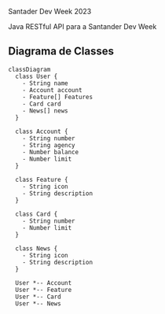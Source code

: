 Santader Dev Week 2023


Java RESTful API para a Santander Dev Week

## Diagrama de Classes 

```mermaid
classDiagram
  class User {
    - String name
    - Account account
    - Feature[] Features
    - Card card
    - News[] news 
  }

  class Account {
    - String number
    - String agency
    - Number balance
    - Number limit
  }

  class Feature {
    - String icon 
    - String description
  }

  class Card {
    - String number
    - Number limit
  }

  class News {
    - String icon
    - String description
  }

  User *-- Account
  User *-- Feature
  User *-- Card
  User *-- News
```



